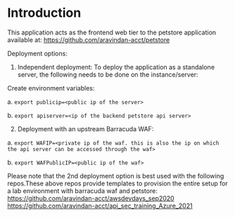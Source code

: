 # Introduction

This application acts as the frontend web tier to the petstore application available at: https://github.com/aravindan-acct/petstore

Deployment options:
1. Independent deployment: To deploy the application as a standalone server, the following needs to be done on the instance/server:

Create environment variables:

a. `export publicip=<public ip of the server>`

b. `export apiserver=<ip of the backend petstore api server>`

2. Deployment with an upstream Barracuda WAF:

a. `export WAFIP=<private ip of the waf. this is also the ip on which the api server can be accessed through the waf>`

b. `export WAFPublicIP=<public ip of the waf>`


Please note that the 2nd deployment option is best used with the following repos.These above repos provide templates to provision the entire setup for a lab environment with barracuda waf and petstore:
https://github.com/aravindan-acct/awsdevdays_sep2020
https://github.com/aravindan-acct/api_sec_training_Azure_2021

